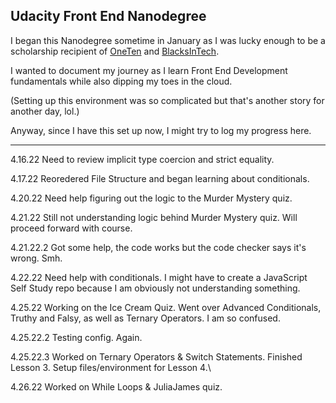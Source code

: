 
## Udacity Front End Nanodegree

I began this Nanodegree sometime in January as I was lucky enough to be a scholarship recipient of [OneTen](https://oneten.org/) and [BlacksInTech](https://www.blacksintechnology.net/).

I wanted to document my journey as I learn Front End Development fundamentals while also dipping my toes in the cloud.

(Setting up this environment was so complicated but that's another story for another day, lol.)

Anyway, since I have this set up now, I might try to log my progress here.


---


4.16.22 Need to review implicit type coercion and strict equality.

4.17.22 Reoredered File Structure and began learning about conditionals.

4.20.22 Need help figuring out the logic to the Murder Mystery quiz.

4.21.22 Still not understanding logic behind Murder Mystery quiz. Will proceed forward with course.

4.21.22.2 Got some help, the code works but the code checker says it's wrong. Smh.

4.22.22 Need help with conditionals. I might have to create a JavaScript Self Study repo because I am obviously not understanding something.

4.25.22 Working on the Ice Cream Quiz. Went over Advanced Conditionals, Truthy and Falsy, as well as Ternary Operators. I am so confused.

4.25.22.2 Testing config. Again.

4.25.22.3 Worked on Ternary Operators & Switch Statements. Finished Lesson 3. Setup files/environment for Lesson 4.\

4.26.22 Worked on While Loops & JuliaJames quiz.